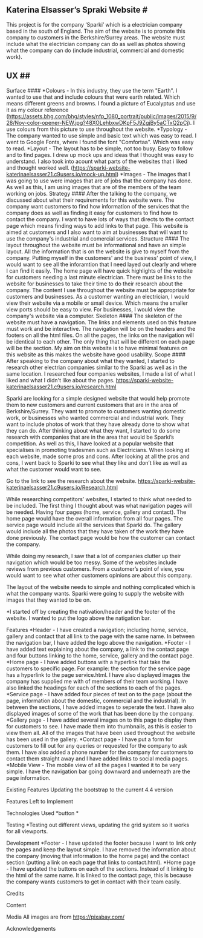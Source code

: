 Katerina Elsasser’s Spraki Website #
-----
This project is for the company ‘Sparki’ which is a electrician company based 
in the south of England. The aim of the website is to promote this company to 
customers in the Berkshire/Surrey areas. The website must include what the 
electrician company can do as well as photos showing what the company can do 
(include industrial, commercial and domestic work).

UX ##
------
Surface ####
*Colours - In this industry, they use the term "Earth". I wanted to use that and
include colours that were earth related. Which means different greens and 
browns. I found a picture of Eucalyptus and use it as my colour reference 
(https://assets.bhg.com/bhg/styles/nfp_1080_portrait/public/images/2015/9/28/Nov-color-opener-NEW.jpg?48XOLehbxwDKpF5J9ZgjBy5aCTxQ2pCj).
I use colours from this picture to use throughout the website.
*Typology - The company wanted to use simple and basic text which was easy to 
read. I went to Google Fonts, where I found the font "Comfortaa". Which was 
easy to read. 
*Layout - The layout has to be simple, not too busy. Easy to follow and to find
pages. I drew up mock ups and ideas that I thought was easy to understand. I 
also took into acount what parts of the websites that i liked and thought 
worked well. (https://sparki-website-katerinaelsasser21.c9users.io/mock-up.html)
*Images - The images that I was going to use were images that are of jobs that
the company has done. As well as this, I am using images that are of the members
of the team working on jobs.
Strategy ####
After the talking to the company, we discussed about what their requirements 
for this website were. The company want customers to find how information of
the services that the company does as well as finding it easy for customers to 
find how to contact the company.
I want to have lots of ways that directs to the contact page which means finding
ways to add links to that page. This website is aimed at customers and I also
want to aim at businesses that will want to use the company's industrial and 
comercial services.
Structure ####
The layout throughout the website must be informational and have an simple 
layout. All the information that is on the website is give to myself from the 
company. Putting myself in the customers' and the business' point of view, I 
would want to see all the inforamtion that I need layed out clearly and where I 
can find it easily. The home page will have quick highlights of the website for 
customers needing a last minute electrician. There must be links to the website
for businesses to take their time to do their research about the company.
The content I use throughout the website must be appropriate for customers and 
businesses. As a customer wanting an electrician, I would view their website 
via a mobile or small device. Which means the smaller view ports should be easy
to view. For businesses, I would view the company's website via a computer.
Skeleton ####
The skeleton of the website must have a navigation. The links and 
elements used on this feature must work and be interactive. The navigation will 
be on the headers and the footers on all the html files. On all the pages, the 
links on the navigation will be identical to each other. The only thing that
will be different on each page will be the section.
My aim on this website is to have minimal features on this website as this 
makes the website have good usability.
Scope ####
After speaking to the company about what they wanted, I started to research 
other electrian companies similar to the Sparki as well as in the same location.
I researched four companies websites, I made a list of what I liked and what
I didn't like about the pages.
https://sparki-website-katerinaelsasser21.c9users.io/research.html




Sparki are looking for a simple designed website that would help promote 
them to new customers and current customers that are in the area of 
Berkshire/Surrey. They want to promote to customers wanting domestic work, 
or businesses who wanted commercial and industrial work. They want to include 
photos of work that they have already done to show what they can do. 
After thinking about what they want, I started to do some research with 
companies that are in the area that would be Sparki’s competition. As well 
as this, I have looked at a popular website that specialises in promoting 
tradesmen such as Electricians. When looking at each website, made some pros 
and cons. After looking at all the pros and cons, I went back to Sparki to see 
what they like and don’t like as well as what the customer would want to see.

Go to the link to see the research about the website.
https://sparki-website-katerinaelsasser21.c9users.io/Research.html

While researching competitors’ websites, I started to think what needed to be 
included. The first thing I thought about was what navigation pages will be 
needed. Having four pages (home, service, gallery and contact). The home page 
would have the overall information from all four pages. The service page would 
include all the services that Sparki do. The gallery would include all the 
photos that they have taken of the work they have done previously. The contact 
page would be how the customer can contact the company. 

While doing my research, I saw that a lot of companies clutter up their 
navigation which would be too messy. Some of the websites include reviews from 
previous customers. From a customer’s point of view, you would want to see what
other customers opinions are about this company.

The layout of the website needs to simple and nothing complicated which is 
what the company wants. Sparki were going to supply the website with images 
that they wanted to be on. 

*I started off by creating the nativation/header and the footer of the website.
I wanted to put the logo above the natigation bar.


Features
*Header - I have created a navigation; including home, service, gallery and 
contact that all link to the page with the same name. In between the navigation
bar, I have added the logo above the navigation.
*Footer - I have added text explaining about the company, a link to the contact 
page and four buttons linking to the home, service, gallery and the contact page.
*Home page - I have added buttons with a hyperlink that take the customers to 
specific page. For example: the section for the service page has a hyperlink 
to the page service.html. I have also displayed images the company has supplied
me with of members of their team working.
I have also linked the headings for each of the sections to each of the pages. 
*Service page - I have added four pieces of text on to the page (about the page,
information about the domestic, commercial and the industrial). In between the 
sections, I have added images to seperate the text. I have also displayed images
of some of the work that has been done by the company.
*Gallery page - I have added several images on to this page to display them for
customers to see. I have made them into thumbnails, as this is easier to view
them all. All of the images that have been used throughout the website has been 
used in the gallery.
*Contact page - I have put a form for customers to fill out for any queries or 
requested for the company to ask them. I have also added a phone number for the 
company for customers to contact them straight away and I have added links to 
social media pages.
*Mobile View - The mobile view of all the pages I wanted it to be very simple. I
have the navigation bar going downward and underneath are the page information.


Existing Features
Updating the bootstrap to the current 4.4 version


Features Left to Implement

Technologies Used
*button
*

Testing
*Testing out different views, updating the grid system so it works for all viewports.

Development
*Footer - I have updated the footer because I want to link only the pages and 
keep the layout simple. I have removed the information about the company (moving
that information to the home page) and the contact section (putting a link on 
each page that links to contact.html).
*Home page - I have updated the buttons on each of the sections. Instead of it
linking to the html of the same name. It is linked to the contact page, this is
because the company wants customers to get in contact with their team easily.

Credits

Content

Media
All images are from https://pixabay.com/

Acknowledgements
